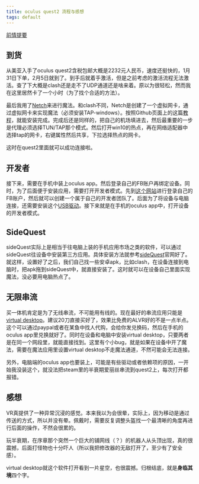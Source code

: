 ```yaml
---
title: oculus quest2 流程与感想
tags: default
---
```


[前情提要](https://pzweuj.github.io/2021/01/31/oculus-quest2.html)

## 到货
从美亚入手了oculus quest2含税包邮大概是2232元人民币，速度还挺快的，1月31日下单，2月5日就到了。到手后就着手激活，但是之前考虑的激活流程无法激活。查了下大概是clash还是走不了UDP通道还是啥来着。原以为很轻松，然而我在这里居然卡了一个小时（为了找个合适的方法）。

最后我用了[Netch](https://github.com/NetchX/Netch)来进行魔法。和clash不同，Netch是创建了一个虚拟网卡，通过虚拟网卡来实现魔法（必须安装TAP-windows）。按照Github页面上的这篇[教程](https://github.com/NetchX/Netch/blob/master/docs/Quickstart.zh-CN.md)，就能安装完成。完成后还是同样的，把自己的机场填进去，然后最重要的一步是代理必须选择TUN/TAP那个模式。然后打开win10的热点，再在网络适配器中选择tap的网卡，右键属性然后共享，下拉选择热点的网卡。

这时在quest2里面就可以成功连接啦。

## 开发者
接下来，需要在手机中装上oculus app。然后登录自己的FB账户再绑定设备。同时，为了后面便于安装应用，需要打开开发者模式。先到[这个网站](https://developer.oculus.com/)进行登录自己的FB账户，然后就可以创建一个属于自己的开发者团队了。后面为了将设备与电脑连接，还需要安装这个[USB驱动](https://developer.oculus.com/downloads/package/oculus-adb-drivers/)。接下来就是在手机的oculus app中，打开设备的开发者模式。

## SideQuest
sideQuest实际上是相当于往电脑上装的手机应用市场之类的软件，可以通过sideQuest往设备中安装第三方应用。具体安装方法就参考[sideQuest](https://sidequestvr.com/setup-howto)官网好了。就这样，设置好了之后，我们自己找一些安卓apk，比如clash，在设备连接到电脑时，把apk拖到sideQuest中，就直接安装了。这时就可以在设备自己里面实现魔法，没必要用电脑热点了。

## 无限串流
买一体机肯定是为了无线串流，不可能用有线的。现在最好的串流应用只能是[virtual desktop](https://www.oculus.com/experiences/quest/2017050365004772/?locale=zh_HK)。建议20刀直接买好了，效果比免费的ALVR好的不是一点半点。这个可以通过paypal或者在某鱼中找人代购，会给你发兑换码，然后在手机的oculus app里兑换就好了。同时在设备和电脑中安装virtual desktop，只要两者是在同一个网段里，就能直接找到。这里有个小bug，就是如果在设备中开了魔法，需要在魔法应用里设置virtual desktop不走魔法通道，不然可能会无法连接。

另外，电脑端的oculus app也要装上，可能是有些驱动或者依赖项的原因，一开始我没装这个，就没法把steam里的半衰期爱丽丝串流到quest2上，每次打开都报错。

## 感想
VR真提供了一种异常沉浸的感觉。本来我以为会很晕，实际上，因为移动是通过传送的方式，所以并没有晕。佩戴时，需要反复调整头盔找一个最清晰的角度再进行后面的操作，不然会很累的。

玩半衰期，在序章那个突然一个巨大的铺网线（？）的机器人从头顶出现，真的很震撼，后面打怪物也十分吓人（所以我把修改器的无敌打开了，至少有了安全感）。

virtual desktop就这个软件打开看到一片星空，也很震撼。归根结底，就是**身临其境**四个字。